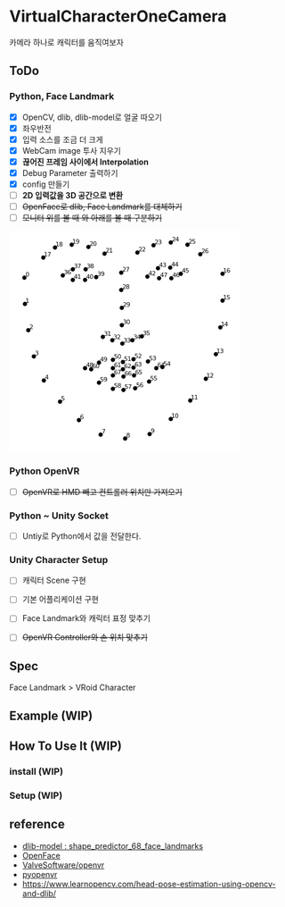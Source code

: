 # VirtualCharacterOneCamera
카메라 하나로 캐릭터를 움직여보자


## ToDo
### Python, Face Landmark
- [x] OpenCV, dlib, dlib-model로 얼굴 따오기
- [x] 좌우반전
- [x] 입력 소스를 조금 더 크게
- [x] WebCam image 투사 지우기
- [X] **끊어진 프레임 사이에서 Interpolation**
- [X] Debug Parameter 출력하기
- [X] config 만들기
- [ ] **2D 입력값을 3D 공간으로 변환**
- [ ] ~~OpenFace로 dlib, Face Landmark를 대체하기~~
- [ ] ~~모니터 위를 볼 때 와 아래를 볼 때 구분하기~~

![featurePoint](resource/facemarks_points.png)

### Python OpenVR
- [ ] ~~OpenVR로 HMD 빼고 컨트롤러 위치만 가져오기~~

### Python ~ Unity Socket
- [ ] Untiy로 Python에서 값을 전달한다.

### Unity Character Setup
- [ ] 캐릭터 Scene 구현 
- [ ] 기본 어플리케이션 구현
- [ ] Face Landmark와 캐릭터 표정 맞추기
- [ ] ~~OpenVR Controller와 손 위치 맞추기~~


## Spec
Face Landmark > VRoid Character

## Example (WIP)

## How To Use It (WIP)

### install (WIP)

### Setup (WIP)


## reference
- [dlib-model : shape_predictor_68_face_landmarks](https://github.com/davisking/dlib-models)
- [OpenFace](https://github.com/TadasBaltrusaitis/OpenFace)
- [ValveSoftware/openvr](https://github.com/ValveSoftware/openvr)
- [pyopenvr](https://github.com/cmbruns/pyopenvr)
- https://www.learnopencv.com/head-pose-estimation-using-opencv-and-dlib/